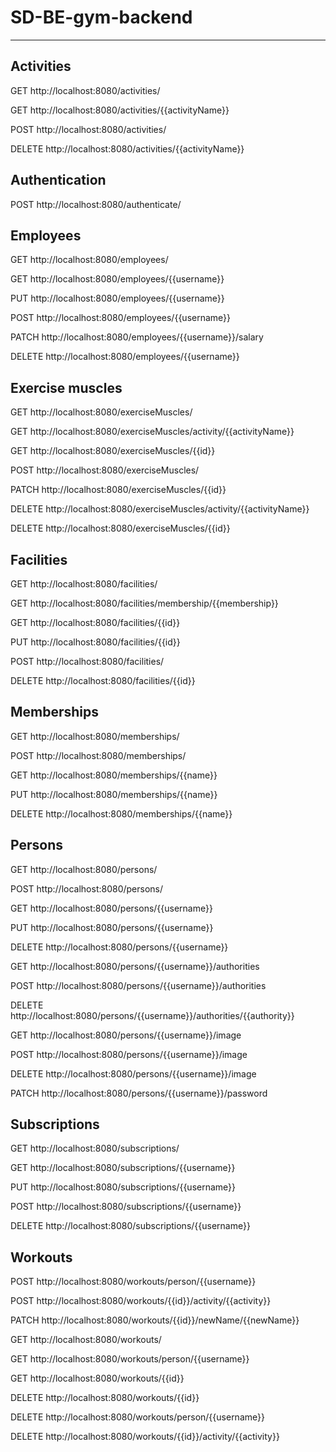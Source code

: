 # SD-BE-gym-backend
---
## Activities
GET http://localhost:8080/activities/

GET http://localhost:8080/activities/{{activityName}}

POST http://localhost:8080/activities/

DELETE http://localhost:8080/activities/{{activityName}}

## Authentication
POST http://localhost:8080/authenticate/


## Employees
GET http://localhost:8080/employees/

GET http://localhost:8080/employees/{{username}}

PUT http://localhost:8080/employees/{{username}}

POST http://localhost:8080/employees/{{username}}

PATCH http://localhost:8080/employees/{{username}}/salary

DELETE http://localhost:8080/employees/{{username}}


## Exercise muscles
GET http://localhost:8080/exerciseMuscles/

GET http://localhost:8080/exerciseMuscles/activity/{{activityName}}

GET http://localhost:8080/exerciseMuscles/{{id}}

POST http://localhost:8080/exerciseMuscles/

PATCH http://localhost:8080/exerciseMuscles/{{id}}

DELETE http://localhost:8080/exerciseMuscles/activity/{{activityName}}

DELETE http://localhost:8080/exerciseMuscles/{{id}}


## Facilities
GET http://localhost:8080/facilities/

GET http://localhost:8080/facilities/membership/{{membership}}

GET http://localhost:8080/facilities/{{id}}

PUT http://localhost:8080/facilities/{{id}}

POST http://localhost:8080/facilities/

DELETE http://localhost:8080/facilities/{{id}}


## Memberships
GET http://localhost:8080/memberships/

POST http://localhost:8080/memberships/

GET http://localhost:8080/memberships/{{name}}

PUT http://localhost:8080/memberships/{{name}}

DELETE http://localhost:8080/memberships/{{name}}


## Persons
GET http://localhost:8080/persons/

POST http://localhost:8080/persons/

GET http://localhost:8080/persons/{{username}}

PUT http://localhost:8080/persons/{{username}}

DELETE http://localhost:8080/persons/{{username}}

GET http://localhost:8080/persons/{{username}}/authorities

POST http://localhost:8080/persons/{{username}}/authorities

DELETE http://localhost:8080/persons/{{username}}/authorities/{{authority}}

GET http://localhost:8080/persons/{{username}}/image

POST http://localhost:8080/persons/{{username}}/image

DELETE http://localhost:8080/persons/{{username}}/image

PATCH http://localhost:8080/persons/{{username}}/password


## Subscriptions
GET http://localhost:8080/subscriptions/

GET http://localhost:8080/subscriptions/{{username}}

PUT http://localhost:8080/subscriptions/{{username}}

POST http://localhost:8080/subscriptions/{{username}}

DELETE http://localhost:8080/subscriptions/{{username}}


## Workouts
POST http://localhost:8080/workouts/person/{{username}}

POST http://localhost:8080/workouts/{{id}}/activity/{{activity}}

PATCH http://localhost:8080/workouts/{{id}}/newName/{{newName}}

GET http://localhost:8080/workouts/

GET http://localhost:8080/workouts/person/{{username}}

GET http://localhost:8080/workouts/{{id}}

DELETE http://localhost:8080/workouts/{{id}}

DELETE http://localhost:8080/workouts/person/{{username}}

DELETE http://localhost:8080/workouts/{{id}}/activity/{{activity}}
